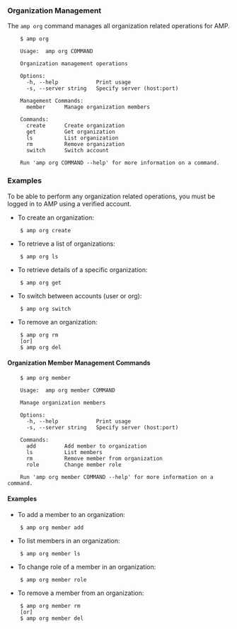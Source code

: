 ### Organization Management

The `amp org` command manages all organization related operations for AMP.

```
    $ amp org

    Usage:	amp org COMMAND

    Organization management operations

    Options:
      -h, --help            Print usage
      -s, --server string   Specify server (host:port)

    Management Commands:
      member      Manage organization members

    Commands:
      create      Create organization
      get         Get organization
      ls          List organization
      rm          Remove organization
      switch      Switch account

    Run 'amp org COMMAND --help' for more information on a command.
```

### Examples

To be able to perform any organization related operations, you must be logged in to AMP using a verified account.

* To create an organization:
```
    $ amp org create
```

* To retrieve a list of organizations:
```
    $ amp org ls
```

* To retrieve details of a specific organization:
```
    $ amp org get
```

* To switch between accounts (user or org):
```
    $ amp org switch
```

* To remove an organization:
```
    $ amp org rm
    [or]
    $ amp org del
```

#### Organization Member Management Commands

```
    $ amp org member

    Usage:	amp org member COMMAND

    Manage organization members

    Options:
      -h, --help            Print usage
      -s, --server string   Specify server (host:port)

    Commands:
      add         Add member to organization
      ls          List members
      rm          Remove member from organization
      role        Change member role

    Run 'amp org member COMMAND --help' for more information on a command.
```

#### Examples

* To add a member to an organization:
```
    $ amp org member add
```

* To list members in an organization:
```
    $ amp org member ls
```

* To change role of a member in an organization:
```
    $ amp org member role
```

* To remove a member from an organization:
```
    $ amp org member rm
    [or]
    $ amp org member del
```
